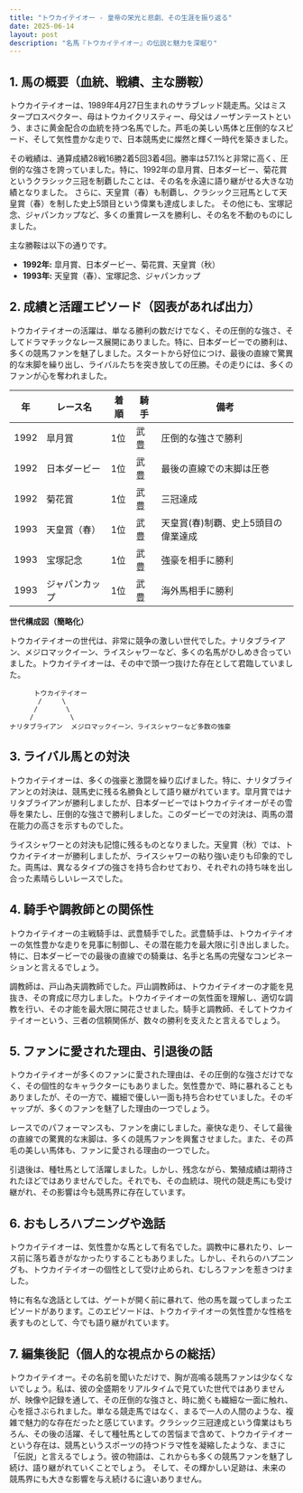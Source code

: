 ```yaml
---
title: "トウカイテイオー - 皇帝の栄光と悲劇、その生涯を振り返る"
date: 2025-06-14
layout: post
description: "名馬『トウカイテイオー』の伝説と魅力を深堀り"
---
```


## 1. 馬の概要（血統、戦績、主な勝鞍）

トウカイテイオーは、1989年4月27日生まれのサラブレッド競走馬。父はミスタープロスペクター、母はトウカイクリスティー、母父はノーザンテーストという、まさに黄金配合の血統を持つ名馬でした。芦毛の美しい馬体と圧倒的なスピード、そして気性豊かな走りで、日本競馬史に燦然と輝く一時代を築きました。

その戦績は、通算成績28戦16勝2着5回3着4回。勝率は57.1%と非常に高く、圧倒的な強さを誇っていました。特に、1992年の皐月賞、日本ダービー、菊花賞というクラシック三冠を制覇したことは、その名を永遠に語り継がせる大きな功績となりました。  さらに、天皇賞（春）も制覇し、クラシック三冠馬として天皇賞（春）を制した史上5頭目という偉業も達成しました。 その他にも、宝塚記念、ジャパンカップなど、多くの重賞レースを勝利し、その名を不動のものにしました。

主な勝鞍は以下の通りです。

* **1992年:** 皐月賞、日本ダービー、菊花賞、天皇賞（秋）
* **1993年:** 天皇賞（春）、宝塚記念、ジャパンカップ


## 2. 成績と活躍エピソード（図表があれば出力）

トウカイテイオーの活躍は、単なる勝利の数だけでなく、その圧倒的な強さ、そしてドラマチックなレース展開にありました。特に、日本ダービーでの勝利は、多くの競馬ファンを魅了しました。スタートから好位につけ、最後の直線で驚異的な末脚を繰り出し、ライバルたちを突き放しての圧勝。その走りには、多くのファンが心を奪われました。

| 年 | レース名        | 着順 | 騎手       | 備考                                  |
|---|-----------------|-----|-------------|---------------------------------------|
| 1992 | 皐月賞          | 1位  | 武豊       | 圧倒的な強さで勝利                     |
| 1992 | 日本ダービー      | 1位  | 武豊       | 最後の直線での末脚は圧巻             |
| 1992 | 菊花賞          | 1位  | 武豊       | 三冠達成                               |
| 1993 | 天皇賞（春）    | 1位  | 武豊       | 天皇賞(春)制覇、史上5頭目の偉業達成      |
| 1993 | 宝塚記念        | 1位  | 武豊       | 強豪を相手に勝利                     |
| 1993 | ジャパンカップ    | 1位  | 武豊       | 海外馬相手に勝利                     |


**世代構成図（簡略化）**

トウカイテイオーの世代は、非常に競争の激しい世代でした。ナリタブライアン、メジロマックイーン、ライスシャワーなど、多くの名馬がひしめき合っていました。トウカイテイオーは、その中で頭一つ抜けた存在として君臨していました。

```
      トウカイテイオー
       /     \
      /       \
     /         \
ナリタブライアン  メジロマックイーン、ライスシャワーなど多数の強豪
```


## 3. ライバル馬との対決

トウカイテイオーは、多くの強豪と激闘を繰り広げました。特に、ナリタブライアンとの対決は、競馬史に残る名勝負として語り継がれています。皐月賞ではナリタブライアンが勝利しましたが、日本ダービーではトウカイテイオーがその雪辱を果たし、圧倒的な強さで勝利しました。このダービーでの対決は、両馬の潜在能力の高さを示すものでした。

ライスシャワーとの対決も記憶に残るものとなりました。天皇賞（秋）では、トウカイテイオーが勝利しましたが、ライスシャワーの粘り強い走りも印象的でした。両馬は、異なるタイプの強さを持ち合わせており、それぞれの持ち味を出し合った素晴らしいレースでした。


## 4. 騎手や調教師との関係性

トウカイテイオーの主戦騎手は、武豊騎手でした。武豊騎手は、トウカイテイオーの気性豊かな走りを見事に制御し、その潜在能力を最大限に引き出しました。特に、日本ダービーでの最後の直線での騎乗は、名手と名馬の完璧なコンビネーションと言えるでしょう。

調教師は、戸山為夫調教師でした。戸山調教師は、トウカイテイオーの才能を見抜き、その育成に尽力しました。トウカイテイオーの気性面を理解し、適切な調教を行い、その才能を最大限に開花させました。騎手と調教師、そしてトウカイテイオーという、三者の信頼関係が、数々の勝利を支えたと言えるでしょう。


## 5. ファンに愛された理由、引退後の話

トウカイテイオーが多くのファンに愛された理由は、その圧倒的な強さだけでなく、その個性的なキャラクターにもありました。気性豊かで、時に暴れることもありましたが、その一方で、繊細で優しい一面も持ち合わせていました。そのギャップが、多くのファンを魅了した理由の一つでしょう。

レースでのパフォーマンスも、ファンを虜にしました。豪快な走り、そして最後の直線での驚異的な末脚は、多くの競馬ファンを興奮させました。また、その芦毛の美しい馬体も、ファンに愛される理由の一つでした。

引退後は、種牡馬として活躍しました。しかし、残念ながら、繁殖成績は期待されたほどではありませんでした。それでも、その血統は、現代の競走馬にも受け継がれ、その影響は今も競馬界に存在しています。


## 6. おもしろハプニングや逸話

トウカイテイオーは、気性豊かな馬として有名でした。調教中に暴れたり、レース前に落ち着きがなかったりすることもありました。しかし、それらのハプニングも、トウカイテイオーの個性として受け止められ、むしろファンを惹きつけました。

特に有名な逸話としては、ゲートが開く前に暴れて、他の馬を蹴ってしまったエピソードがあります。このエピソードは、トウカイテイオーの気性豊かな性格を表すものとして、今でも語り継がれています。


## 7. 編集後記（個人的な視点からの総括）

トウカイテイオー。その名前を聞いただけで、胸が高鳴る競馬ファンは少なくないでしょう。私は、彼の全盛期をリアルタイムで見ていた世代ではありませんが、映像や記録を通して、その圧倒的な強さと、時に脆くも繊細な一面に触れ、心を揺さぶられました。単なる競走馬ではなく、まるで一人の人間のような、複雑で魅力的な存在だったと感じています。クラシック三冠達成という偉業はもちろん、その後の活躍、そして種牡馬としての苦悩まで含めて、トウカイテイオーという存在は、競馬というスポーツの持つドラマ性を凝縮したような、まさに「伝説」と言えるでしょう。彼の物語は、これからも多くの競馬ファンを魅了し続け、語り継がれていくことでしょう。  そして、その輝かしい足跡は、未来の競馬界にも大きな影響を与え続けるに違いありません。
